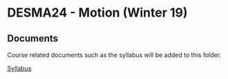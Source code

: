 
# DESMA24 - Motion (Winter 19)
## Documents
Course related documents such as the syllabus will be added to this folder.

[Syllabus](/Motion%20-%20W19.pdf)  
